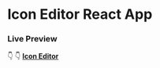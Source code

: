 # Icon Editor React App

### Live Preview
 👇 👇
 **<a href="https://icon-editor-pink.vercel.app/">Icon Editor</a>**
